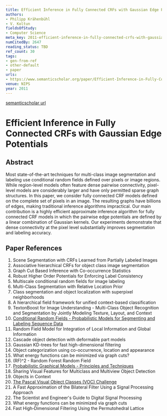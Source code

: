 ```yaml
---
title: Efficient Inference in Fully Connected CRFs with Gaussian Edge Potentials
authors:
- Philipp Krähenbühl
- V. Koltun
fieldsOfStudy:
- Computer Science
meta_key: 2011-efficient-inference-in-fully-connected-crfs-with-gaussian-edge-potentials
numCitedBy: 2647
reading_status: TBD
ref_count: 30
tags:
- gen-from-ref
- other-default
- paper
urls:
- https://www.semanticscholar.org/paper/Efficient-Inference-in-Fully-Connected-CRFs-with-Krähenbühl-Koltun/c81c20109c809cfc47565a9477c04ee005d424bf?sort=total-citations
venue: NIPS
year: 2011
---
```


[semanticscholar url](https://www.semanticscholar.org/paper/Efficient-Inference-in-Fully-Connected-CRFs-with-Krähenbühl-Koltun/c81c20109c809cfc47565a9477c04ee005d424bf?sort=total-citations)

# Efficient Inference in Fully Connected CRFs with Gaussian Edge Potentials

## Abstract

Most state-of-the-art techniques for multi-class image segmentation and labeling use conditional random fields defined over pixels or image regions. While region-level models often feature dense pairwise connectivity, pixel-level models are considerably larger and have only permitted sparse graph structures. In this paper, we consider fully connected CRF models defined on the complete set of pixels in an image. The resulting graphs have billions of edges, making traditional inference algorithms impractical. Our main contribution is a highly efficient approximate inference algorithm for fully connected CRF models in which the pairwise edge potentials are defined by a linear combination of Gaussian kernels. Our experiments demonstrate that dense connectivity at the pixel level substantially improves segmentation and labeling accuracy.

## Paper References

1. Scene Segmentation with CRFs Learned from Partially Labeled Images
2. Associative hierarchical CRFs for object class image segmentation
3. Graph Cut Based Inference with Co-occurrence Statistics
4. Robust Higher Order Potentials for Enforcing Label Consistency
5. Multiscale conditional random fields for image labeling
6. Multi-Class Segmentation with Relative Location Prior
7. Class segmentation and object localization with superpixel neighborhoods
8. A hierarchical field framework for unified context-based classification
9. TextonBoost for Image Understanding - Multi-Class Object Recognition and Segmentation by Jointly Modeling Texture, Layout, and Context
10. [Conditional Random Fields - Probabilistic Models for Segmenting and Labeling Sequence Data](2001-conditional-random-fields-probabilistic-models-for-segmenting-and-labeling-sequence-data)
11. Random Field Model for Integration of Local Information and Global Information
12. Cascade object detection with deformable part models
13. Gaussian KD-trees for fast high-dimensional filtering
14. Object categorization using co-occurrence, location and appearance
15. What energy functions can be minimized via graph cuts?
16. (RF)^2 - Random Forest Random Field
17. [Probabilistic Graphical Models - Principles and Techniques](2009-probabilistic-graphical-models-principles-and-techniques)
18. Sharing Visual Features for Multiclass and Multiview Object Detection
19. Objects in Context
20. [The Pascal Visual Object Classes (VOC) Challenge](2009-the-pascal-visual-object-classes-voc-challenge)
21. A Fast Approximation of the Bilateral Filter Using a Signal Processing Approach
22. The Scientist and Engineer's Guide to Digital Signal Processing
23. What energy functions can be minimized via graph cuts
24. Fast High‐Dimensional Filtering Using the Permutohedral Lattice
